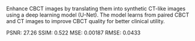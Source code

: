 Enhance CBCT images by translating them into synthetic CT-like images using a deep learning model (U-Net). The model learns from paired CBCT and CT images to improve CBCT quality for better clinical utility.

PSNR: 27.26
SSIM: 0.522
MSE: 0.00187
RMSE: 0.0433
